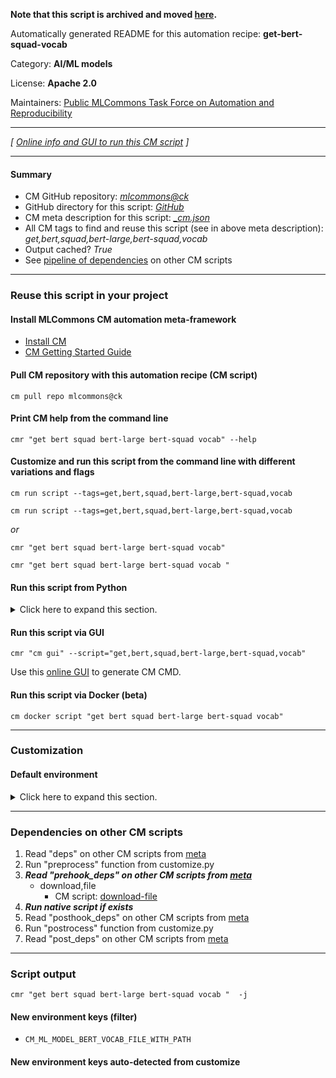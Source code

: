 **Note that this script is archived and moved [here](https://github.com/mlcommons/cm4mlops/tree/main/script/get-bert-squad-vocab).**



Automatically generated README for this automation recipe: **get-bert-squad-vocab**

Category: **AI/ML models**

License: **Apache 2.0**

Maintainers: [Public MLCommons Task Force on Automation and Reproducibility](https://github.com/mlcommons/ck/blob/master/docs/taskforce.md)

---
*[ [Online info and GUI to run this CM script](https://access.cknowledge.org/playground/?action=scripts&name=get-bert-squad-vocab,2f99a545ce734157) ]*

---
#### Summary

* CM GitHub repository: *[mlcommons@ck](https://github.com/mlcommons/ck/tree/dev/cm-mlops)*
* GitHub directory for this script: *[GitHub](https://github.com/mlcommons/ck/tree/dev/cm-mlops/script/get-bert-squad-vocab)*
* CM meta description for this script: *[_cm.json](_cm.json)*
* All CM tags to find and reuse this script (see in above meta description): *get,bert,squad,bert-large,bert-squad,vocab*
* Output cached? *True*
* See [pipeline of dependencies](#dependencies-on-other-cm-scripts) on other CM scripts


---
### Reuse this script in your project

#### Install MLCommons CM automation meta-framework

* [Install CM](https://access.cknowledge.org/playground/?action=install)
* [CM Getting Started Guide](https://github.com/mlcommons/ck/blob/master/docs/getting-started.md)

#### Pull CM repository with this automation recipe (CM script)

```cm pull repo mlcommons@ck```

#### Print CM help from the command line

````cmr "get bert squad bert-large bert-squad vocab" --help````

#### Customize and run this script from the command line with different variations and flags

`cm run script --tags=get,bert,squad,bert-large,bert-squad,vocab`

`cm run script --tags=get,bert,squad,bert-large,bert-squad,vocab `

*or*

`cmr "get bert squad bert-large bert-squad vocab"`

`cmr "get bert squad bert-large bert-squad vocab " `


#### Run this script from Python

<details>
<summary>Click here to expand this section.</summary>

```python

import cmind

r = cmind.access({'action':'run'
                  'automation':'script',
                  'tags':'get,bert,squad,bert-large,bert-squad,vocab'
                  'out':'con',
                  ...
                  (other input keys for this script)
                  ...
                 })

if r['return']>0:
    print (r['error'])

```

</details>


#### Run this script via GUI

```cmr "cm gui" --script="get,bert,squad,bert-large,bert-squad,vocab"```

Use this [online GUI](https://cKnowledge.org/cm-gui/?tags=get,bert,squad,bert-large,bert-squad,vocab) to generate CM CMD.

#### Run this script via Docker (beta)

`cm docker script "get bert squad bert-large bert-squad vocab" `

___
### Customization

#### Default environment

<details>
<summary>Click here to expand this section.</summary>

These keys can be updated via `--env.KEY=VALUE` or `env` dictionary in `@input.json` or using script flags.


</details>

___
### Dependencies on other CM scripts


  1. Read "deps" on other CM scripts from [meta](https://github.com/mlcommons/ck/tree/dev/cm-mlops/script/get-bert-squad-vocab/_cm.json)
  1. Run "preprocess" function from customize.py
  1. ***Read "prehook_deps" on other CM scripts from [meta](https://github.com/mlcommons/ck/tree/dev/cm-mlops/script/get-bert-squad-vocab/_cm.json)***
     * download,file
       - CM script: [download-file](https://github.com/mlcommons/ck/tree/master/cm-mlops/script/download-file)
  1. ***Run native script if exists***
  1. Read "posthook_deps" on other CM scripts from [meta](https://github.com/mlcommons/ck/tree/dev/cm-mlops/script/get-bert-squad-vocab/_cm.json)
  1. Run "postrocess" function from customize.py
  1. Read "post_deps" on other CM scripts from [meta](https://github.com/mlcommons/ck/tree/dev/cm-mlops/script/get-bert-squad-vocab/_cm.json)

___
### Script output
`cmr "get bert squad bert-large bert-squad vocab "  -j`
#### New environment keys (filter)

* `CM_ML_MODEL_BERT_VOCAB_FILE_WITH_PATH`
#### New environment keys auto-detected from customize
